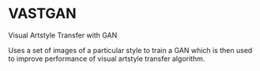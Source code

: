 # VASTGAN

Visual Artstyle Transfer with GAN

Uses a set of images of a particular style to train a GAN which is then used to improve performance of visual artstyle transfer algorithm.
